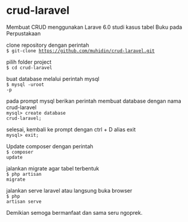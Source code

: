 # crud-laravel
Membuat CRUD menggunakan Larave 6.0 studi kasus tabel Buku pada Perpustakaan

clone repository dengan perintah<br>
<code>$ git-clone https://github.com/muhidin/crud-laravel.git</code>

pilih folder project<br>
<code>$ cd crud-laravel</code>

buat database melalui perintah mysql<br>
<code>$ mysql -uroot -p</code>

pada prompt mysql berikan perintah membuat database dengan nama crud-laravel<br>
<code>mysql> create database crud-laravel;</code>

selesai, kembali ke prompt dengan ctrl + D alias exit<br>
<code>mysql> exit;</code>

Update composer dengan perintah
<br><code>$ composer update</code>

jalankan migrate agar tabel terbentuk
<br><code>$ php artisan migrate</code>

jalankan serve laravel atau langsung buka browser
<br><code>$ php artisan serve</code>

Demikian semoga bermanfaat dan sama seru ngoprek.
